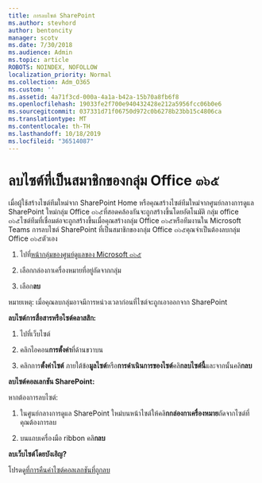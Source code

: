 ```yaml
---
title: การลบไซต์ SharePoint
ms.author: stevhord
author: bentoncity
manager: scotv
ms.date: 7/30/2018
ms.audience: Admin
ms.topic: article
ROBOTS: NOINDEX, NOFOLLOW
localization_priority: Normal
ms.collection: Adm_O365
ms.custom: ''
ms.assetid: 4a71f3cd-000a-4a1a-b42a-15b70a8fb6f8
ms.openlocfilehash: 19033fe2f700e940432428e212a5956fcc06b0e6
ms.sourcegitcommit: 037331d71f06750d972c0b6278b23bb15c4806ca
ms.translationtype: MT
ms.contentlocale: th-TH
ms.lasthandoff: 10/18/2019
ms.locfileid: "36514087"
---
```

# <a name="delete-sites-that-belong-to-an-office-365-group"></a>ลบไซต์ที่เป็นสมาชิกของกลุ่ม Office ๓๖๕

เมื่อผู้ใช้สร้างไซต์ทีมใหม่จาก SharePoint Home หรือคุณสร้างไซต์ทีมใหม่จากศูนย์กลางการดูแล SharePoint ใหม่กลุ่ม Office ๓๖๕ที่สอดคล้องกันจะถูกสร้างขึ้นโดยอัตโนมัติ กลุ่ม office ๓๖๕ไซต์ทีมที่เชื่อมต่อจะถูกสร้างขึ้นเมื่อคุณสร้างกลุ่ม Office ๓๖๕หรือทีมงานใน Microsoft Teams การลบไซต์ SharePoint ที่เป็นสมาชิกของกลุ่ม Office ๓๖๕คุณจำเป็นต้องลบกลุ่ม Office ๓๖๕ตัวเอง 
  
1. ไปที่[หน้ากลุ่มของศูนย์ดูแลของ Microsoft ๓๖๕](https://portal.office.com/adminportal/home#/groups)
    
2. เลือกกล่องกาเครื่องหมายที่อยู่ถัดจากกลุ่ม
    
3. เลือก**ลบ**
    
หมายเหตุ: เมื่อคุณลบกลุ่มอาจมีการหน่วงเวลาก่อนที่ไซต์จะถูกเอาออกจาก SharePoint
  
**ลบไซต์การสื่อสารหรือไซต์คลาสสิก:**

1. ไปที่เว็บไซต์
  
2. คลิกไอคอน**การตั้งค่า**ที่ด้านขวาบน 
  
3. คลิกการ**ตั้งค่าไซต์** ภายใต้ข้อ**มูลไซต์**หรือ**การดำเนินการของไซต์**คลิ**กลบไซต์นี้**และจากนั้นคลิ**กลบ**
  
**ลบไซต์คอลเลกชัน SharePoint:**

หากต้องการลบไซต์:
  
1. ในศูนย์กลางการดูแล SharePoint ใหม่บนหน้าไซต์ให้คลิ**กกล่องกาเครื่องหมาย**ถัดจากไซต์ที่คุณต้องการลบ 
    
2. บนแถบเครื่องมือ ribbon คลิ**กลบ**
    
**ลบเว็บไซต์โดยบังเอิญ?**

โปรดดู[ที่การคืนค่าไซต์คอลเลกชันที่ถูกลบ](https://go.microsoft.com/fwlink/?linkid=867660)
  

